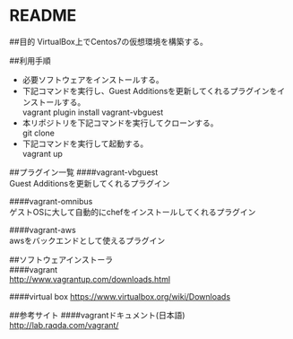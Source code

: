 # README

##目的
VirtualBox上でCentos7の仮想環境を構築する。

##利用手順  
* 必要ソフトウェアをインストールする。  
* 下記コマンドを実行し、Guest Additionsを更新してくれるプラグインをインストールする。  
vagrant plugin install vagrant-vbguest  
* 本リポジトリを下記コマンドを実行してクローンする。  
git clone  
* 下記コマンドを実行して起動する。  
vagrant up  

##プラグイン一覧
####vagrant-vbguest  
Guest Additionsを更新してくれるプラグイン

####vagrant-omnibus  
ゲストOSに大して自動的にchefをインストールしてくれるプラグイン

####vagrant-aws  
awsをバックエンドとして使えるプラグイン

##ソフトウェアインストーラ  
####vagrant  
http://www.vagrantup.com/downloads.html  

####virtual box
https://www.virtualbox.org/wiki/Downloads  

##参考サイト
####vagrantドキュメント(日本語)  
http://lab.raqda.com/vagrant/  
